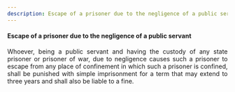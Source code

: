 ```yaml
---
description: Escape of a prisoner due to the negligence of a public servant
---
```


#### Escape of a prisoner due to the negligence of a public servant
<div style="text-align: justify">

Whoever, being a public servant and having the custody of any state prisoner or prisoner of war, due to negligence causes such a prisoner to escape from any place of confinement in which such a prisoner is confined, shall be punished with simple imprisonment for a term that may extend to three years and shall also be liable to a fine.

</div>
